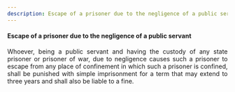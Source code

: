 ```yaml
---
description: Escape of a prisoner due to the negligence of a public servant
---
```


#### Escape of a prisoner due to the negligence of a public servant
<div style="text-align: justify">

Whoever, being a public servant and having the custody of any state prisoner or prisoner of war, due to negligence causes such a prisoner to escape from any place of confinement in which such a prisoner is confined, shall be punished with simple imprisonment for a term that may extend to three years and shall also be liable to a fine.

</div>
